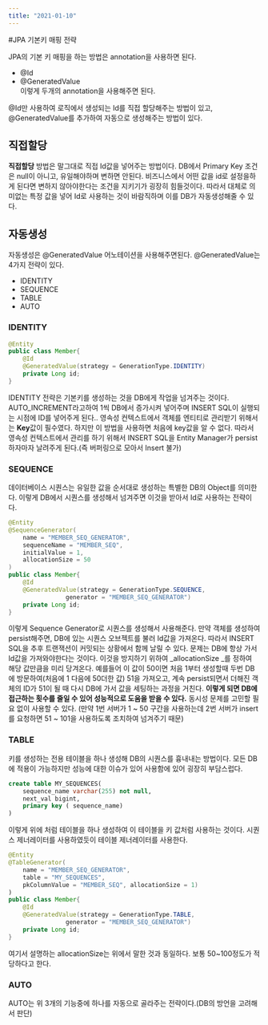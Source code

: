 ```yaml
---
title: "2021-01-10"
---
```

#JPA 기본키 매핑 전략

JPA의 기본 키 매핑을 하는 방법은 annotation을 사용하면 된다.   
- @Id    
- @GeneratedValue  
이렇게 두개의 annotation을 사용해주면 된다.

@Id만 사용하여 로직에서 생성되는  Id를 직접 할당해주는 방법이 있고, @GeneratedValue를 추가하여 자동으로 생성해주는 방법이 있다.    


## 직접할당
 **직접할당** 방법은 말그대로 직접 Id값을 넣어주는 방법이다. DB에서 Primary Key 조건은 null이 아니고, 유일해야하며 변하면 안된다. 비즈니스에서 어떤 값을 id로 설정을하게 된다면 변하지 않아야한다는 조건을 지키기가 굉장히 힘들것이다. 따라서 대체로 의미없는 특정 값을 넣어 Id로 사용하는 것이 바람직하며 이를 DB가 자동생성해줄 수 있다.

##  자동생성
자동생성은 @GeneratedValue 어노테이션을 사용해주면된다. @GeneratedValue는 4가지 전략이 있다.

- IDENTITY  
- SEQUENCE  
- TABLE  
- AUTO  

### IDENTITY
~~~ java
@Entity
public class Member{
	@Id
	@GeneratedValue(strategy = GenerationType.IDENTITY)
	private Long id;
}
~~~

IDENTITY 전략은 기본키를 생성하는 것을 DB에게 작업을 넘겨주는 것이다. AUTO_INCREMENT라고하여 1씩 DB에서 증가시켜 넣어주며 INSERT SQL이 실행되는 시점에 ID를 넣어주게 된다.. 영속성 컨텍스트에서 객체를 엔티티로 관리받기 위해서는 **Key**값이 필수였다. 하지만 이 방법을 사용하면 처음에 key값을 알 수 없다. 따라서 영속성 컨텍스트에서 관리를 하기 위해서 INSERT SQL을 Entity Manager가 persist하자마자 날려주게 된다.(즉 버퍼링으로 모아서 Insert 불가)

### SEQUENCE
데이터베이스 시퀀스는 유일한 값을 순서대로 생성하는 특별한 DB의 Object를 의미한다. 이렇게 DB에서 시퀀스를 생성해서 넘겨주면 이것을 받아서 Id로 사용하는 전략이다.

~~~ java
@Entity
@SequenceGenerator(
	name = "MEMBER_SEQ_GENERATOR",
	sequenceName = "MEMBER_SEQ",
	initialValue = 1,
	allocationSize = 50
)
public class Member{
	@Id
	@GeneratedValue(strategy = GenerationType.SEQUENCE,
				generator = "MEMBER_SEQ_GENERATOR")
	private Long id;
}
~~~
이렇게 Sequence Generator로 시퀀스를 생성해서 사용해준다. 만약  객체를 생성하여 persist해주면, DB에 있는 시퀀스 오브젝트를 불러 Id값을 가져온다. 따라서 INSERT SQL을 추후 트랜잭션이 커밋되는 상황에서 함께 날릴 수 있다.  문제는 
DB에 항상 가서 Id값을 가져와야한다는 것이다. 이것을 방지하기 위하여  _allocationSize _를 정하여 해당 값만큼을 미리 당겨온다. 예를들어 이 값이 50이면 처음 1부터 생성할때 두번 DB에 방문하여(처음에 1 다음에 50더한 값) 51을 가져오고, 계속 persist되면서 더해진 객체의 ID가 51이 될 때 다시 DB에 가서 값을 세팅하는 과정을 거친다. **이렇게 되면 DB에 접근하는 횟수를 줄일 수 있어 성능적으로 도움을 받을 수 있다.** 동시성 문제를 고민할 필요 없이 사용할 수 있다. (만약 1번 서버가 1 ~ 50 구간을 사용하는데 2번 서버가 insert를 요청하면 51 ~ 101을 사용하도록 조치하여 넘겨주기 때문)

###  TABLE
키를 생성하는 전용 테이블을 하나 생성해 DB의 시퀀스를 흉내내는 방법이다. 모든 DB에 적용이 가능하지만 성능에 대한 이슈가 있어 사용함에 있어 굉장히 부담스럽다.

~~~sql
create table MY_SEQUENCES(
	sequence_name varchar(255) not null,
	next_val bigint,
	primary key ( sequence_name)
)
~~~
이렇게 위에 처럼 테이블을 하나 생성하여 이 테이블을 키 값처럼 사용하는 것이다.
시퀀스 제너레이터를 사용하였듯이 테이블 제너레이터를 사용한다.   

~~~ java
@Entity
@TableGenerator(
	name = "MEMBER_SEQ_GENERATOR",
	table = "MY_SEQUENCES",
	pkColumnValue = "MEMBER_SEQ", allocationSize = 1)
)
public class Member{
	@Id
	@GeneratedValue(strategy = GenerationType.TABLE,
				generator = "MEMBER_SEQ_GENERATOR")
	private Long id;
}
~~~

여기서 설명하는 allocationSize는 위에서 말한 것과 동일하다. 보통 50~100정도가 적당하다고 한다.

### AUTO
AUTO는 위 3개의 기능중에 하나를 자동으로 골라주는 전략이다.(DB의 방언을 고려해서 판단)




